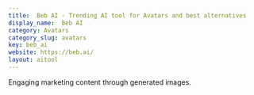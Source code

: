 ```yaml
---
title:  Beb AI - Trending AI tool for Avatars and best alternatives
display_name:  Beb AI
category: Avatars
category_slug: avatars
key: beb_ai
website: https://beb.ai/
layout: aitool
---
```


Engaging marketing content through generated images.
